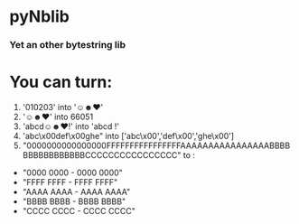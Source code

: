 # pyNblib

### Yet an other bytestring lib

# You can turn:

1. '010203' into '☺☻♥'
2. '☺☻♥' into 66051
3. 'abcd☺☻♥!' into 'abcd   !'
4. 'abc\x00def\x00ghe" into ['abc\x00','def\x00','ghe\x00']
5. "0000000000000000FFFFFFFFFFFFFFFFAAAAAAAAAAAAAAAABBBBBBBBBBBBBBBBCCCCCCCCCCCCCCCC" to :

  - "0000 0000 - 0000 0000"
  - "FFFF FFFF - FFFF FFFF"
  - "AAAA AAAA - AAAA AAAA"
  - "BBBB BBBB - BBBB BBBB"
  - "CCCC CCCC - CCCC CCCC"
